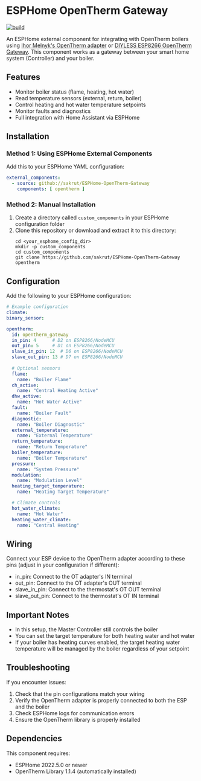 # ESPHome OpenTherm Gateway

[![build](https://github.com/sakrut/ESPHome-OpenTherm-Gateway/actions/workflows/build.yml/badge.svg)](https://github.com/sakrut/ESPHome-OpenTherm-Gateway/actions/workflows/build.yml)

An ESPHome external component for integrating with OpenTherm boilers using [Ihor Melnyk's OpenTherm adapter](http://ihormelnyk.com/opentherm_adapter) or [DIYLESS ESP8266 OpenTherm Gateway](https://diyless.com/product/esp8266-opentherm-gateway). This component works as a gateway between your smart home system (Controller) and your boiler.

## Features

- Monitor boiler status (flame, heating, hot water)
- Read temperature sensors (external, return, boiler)
- Control heating and hot water temperature setpoints
- Monitor faults and diagnostics
- Full integration with Home Assistant via ESPHome

## Installation

### Method 1: Using ESPHome External Components

Add this to your ESPHome YAML configuration:

```yaml
external_components:
  - source: github://sakrut/ESPHome-OpenTherm-Gateway
    components: [ opentherm ]
```

### Method 2: Manual Installation

1. Create a directory called `custom_components` in your ESPHome configuration folder
2. Clone this repository or download and extract it to this directory:
   ```
   cd <your_esphome_config_dir>
   mkdir -p custom_components
   cd custom_components
   git clone https://github.com/sakrut/ESPHome-OpenTherm-Gateway opentherm
   ```

## Configuration

Add the following to your ESPHome configuration:

```yaml
# Example configuration
climate:
binary_sensor:

opentherm:
  id: opentherm_gateway
  in_pin: 4      # D2 on ESP8266/NodeMCU
  out_pin: 5     # D1 on ESP8266/NodeMCU
  slave_in_pin: 12  # D6 on ESP8266/NodeMCU  
  slave_out_pin: 13 # D7 on ESP8266/NodeMCU
  
  # Optional sensors
  flame:
    name: "Boiler Flame"
  ch_active:
    name: "Central Heating Active"
  dhw_active:
    name: "Hot Water Active"
  fault:
    name: "Boiler Fault"
  diagnostic:
    name: "Boiler Diagnostic"
  external_temperature:
    name: "External Temperature"
  return_temperature:
    name: "Return Temperature"
  boiler_temperature:
    name: "Boiler Temperature"
  pressure:
    name: "System Pressure"
  modulation:
    name: "Modulation Level"
  heating_target_temperature:
    name: "Heating Target Temperature"

  # Climate controls
  hot_water_climate:
    name: "Hot Water"
  heating_water_climate:
    name: "Central Heating"
```

## Wiring

Connect your ESP device to the OpenTherm adapter according to these pins (adjust in your configuration if different):

- in_pin: Connect to the OT adapter's IN terminal
- out_pin: Connect to the OT adapter's OUT terminal
- slave_in_pin: Connect to the thermostat's OT OUT terminal
- slave_out_pin: Connect to the thermostat's OT IN terminal

## Important Notes

- In this setup, the Master Controller still controls the boiler
- You can set the target temperature for both heating water and hot water
- If your boiler has heating curves enabled, the target heating water temperature will be managed by the boiler regardless of your setpoint

## Troubleshooting

If you encounter issues:
1. Check that the pin configurations match your wiring
2. Verify the OpenTherm adapter is properly connected to both the ESP and the boiler
3. Check ESPHome logs for communication errors
4. Ensure the OpenTherm library is properly installed

## Dependencies

This component requires:
- ESPHome 2022.5.0 or newer
- OpenTherm Library 1.1.4 (automatically installed)